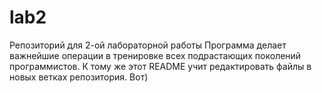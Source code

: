 # lab2
Репозиторий для 2-ой лабораторной работы
Программа делает важнейшие операции в тренировке всех подрастающих поколений программистов.
К тому же этот README учит редактировать файлы в новых ветках репозитория. Вот)
